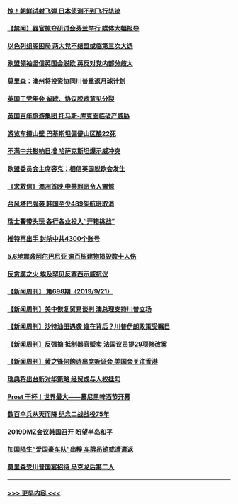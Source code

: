 #### [惊！朝鲜试射飞弹 日本侦测不到飞行轨迹](../pages/prog202/a102670507.md?t=09230833) 
#### [【禁闻】器官掠夺研讨会芬兰举行 媒体大幅报导](../pages/prog202/a102670403.md?t=09230833) 
#### [以色列组阁困局 两大党不结盟或临第三次大选](../pages/prog202/a102670394.md?t=09230833) 
#### [欧盟领袖坚信英国会脱欧 英反对党内部分歧大](../pages/prog202/a102670375.md?t=09230833) 
#### [莫里森：澳州将投资协同川普重返月球计划](../pages/prog202/a102670316.md?t=09230833) 
#### [英国工党年会 留欧、协议脱欧意见分裂](../pages/prog202/a102670298.md?t=09230833) 
#### [英国百年旅游集团 托马斯-库克面临破产威胁](../pages/prog202/a102670294.md?t=09230833) 
#### [游览车撞山壁 巴基斯坦偏僻山区酿22死](../pages/prog202/a102670283.md?t=09230833) 
#### [不满中共影响日增 哈萨克斯坦爆示威冲突](../pages/prog202/a102670254.md?t=09230833) 
#### [欧盟委员会主席容克：相信英国脱欧会发生](../pages/prog202/a102670263.md?t=09230833) 
#### [《求救信》澳洲首映 中共罪恶令人震惊](../pages/prog202/a102670258.md?t=09230833) 
#### [台风塔巴强袭 韩国至少489架航班取消](../pages/prog202/a102670182.md?t=09230833) 
#### [瑞士警带头玩 各行各业投入“开箱挑战”](../pages/prog202/a102670135.md?t=09230833) 
#### [推特再出手 封杀中共4300个账号](../pages/prog202/a102670080.md?t=09230833) 
#### [5.6地震袭阿尔巴尼亚 逾百栋建物损毁数十人伤](../pages/prog202/a102670055.md?t=09230833) 
#### [反贪腐之火 埃及罕见反塞西示威抗议](../pages/prog202/a102669991.md?t=09230833) 
#### [【新闻周刊】 第698期（2019/9/21）](../pages/prog202/a102669949.md?t=09230833) 
#### [【新闻周刊】美中恢复贸易谈判  澳总理支持川普立场](../pages/prog202/a102669923.md?t=09230833) 
#### [【新闻周刊】沙特油田遇袭 谁在背后？川普伊朗政策受瞩目](../pages/prog202/a102669918.md?t=09230833) 
#### [【新闻周刊】反强摘 抵制器官贩卖 法国议员提29项修改案](../pages/prog202/a102669908.md?t=09230833) 
#### [【新闻周刊】黄之锋何韵诗出席听证会  美国会关注香港](../pages/prog202/a102669902.md?t=09230833) 
#### [瑞典将出台新对华策略 经贸或与人权挂勾](../pages/prog202/a102669866.md?t=09230833) 
#### [Prost 干杯！世界最大——慕尼黑啤酒节开幕](../pages/prog202/a102669888.md?t=09230833) 
#### [数百伞兵从天而降 纪念二战战役75年](../pages/prog202/a102669883.md?t=09230833) 
#### [2019DMZ会议韩国召开 盼望半岛和平](../pages/prog202/a102669867.md?t=09230833) 
#### [加国陆生“爱国豪车队”出糗 车牌吊销或遭遣返](../pages/prog202/a102669819.md?t=09230833) 
#### [莫里森受川普国宴招待 马克龙后第二人](../pages/prog202/a102669751.md?t=09230833) 

----
#### [ >>> 更早内容 <<< ](../indexes/prog202-earlier.md)
